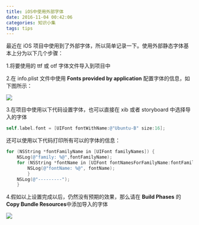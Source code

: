 ```yaml
---
title: iOS中使用外部字体
date: 2016-11-04 00:42:06
categories: 知识小集
tags: tips
---
```


最近在 iOS 项目中使用到了外部字体，所以简单记录一下。使用外部静态字体基本上分为以下几个步骤：

1.将要使用的 ttf 或 otf 字体文件导入到项目中

2.在 info.plist 文件中使用 **Fonts provided by application** 配置字体的信息，如下图所示：

![](http://pftj6uh66.bkt.clouddn.com/tips/iOS%E4%B8%AD%E4%BD%BF%E7%94%A8%E5%A4%96%E9%83%A8%E5%AD%97%E4%BD%93_01.jpg)

3.在项目中使用以下代码设置字体，也可以直接在 xib 或者 storyboard 中选择导入的字体

<!---more--->

``` ObjectiveC
self.label.font = [UIFont fontWithName:@"Ubuntu-B" size:16];
```

还可以使用以下代码打印所有可以的字体的信息：

``` ObjectiveC
for (NSString *fontFamilyName in [UIFont familyNames]) {
	NSLog(@"family: %@",fontFamilyName);
    for (NSString *fontName in [UIFont fontNamesForFamilyName:fontFamilyName]) {
        NSLog(@"fontName: %@", fontName);        
    	}
  	NSLog(@"---------");
    }
```

4.假如以上设置完成以后，仍然没有预期的效果，那么请在 **Build Phases** 的 **Copy Bundle Resources**中添加导入的字体

![](http://pftj6uh66.bkt.clouddn.com/tips/iOS%E4%B8%AD%E4%BD%BF%E7%94%A8%E5%A4%96%E9%83%A8%E5%AD%97%E4%BD%93_02.jpg)